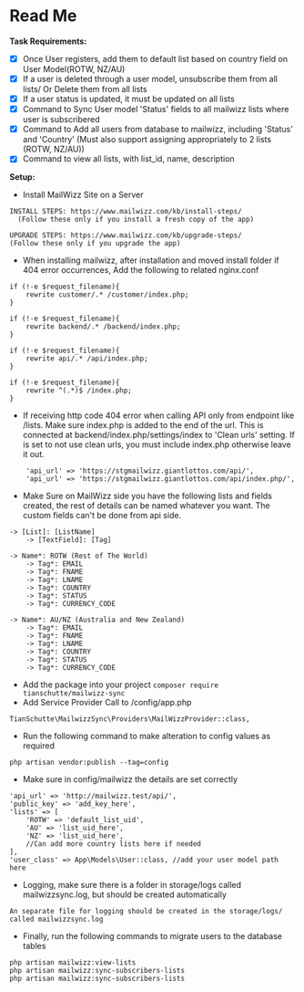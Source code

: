 # Read Me

**Task Requirements:**

- [x] Once User registers, add them to default list based on country field on User Model(ROTW, NZ/AU)
- [x] If a user is deleted through a user model, unsubscribe them from all lists/ Or Delete them from all lists
- [x] If a user status is updated, it must be updated on all lists
- [x] Command to Sync User model 'Status' fields to all mailwizz lists where user is subscribered
- [x] Command to Add all users from database to mailwizz, including 'Status' and 'Country' (Must also support assigning
  appropriately to 2 lists (ROTW, NZ/AU))
- [x] Command to view all lists, with list_id, name, description

**Setup:**

* Install MailWizz Site on a Server

```
INSTALL STEPS: https://www.mailwizz.com/kb/install-steps/  
  (Follow these only if you install a fresh copy of the app)

UPGRADE STEPS: https://www.mailwizz.com/kb/upgrade-steps/  
(Follow these only if you upgrade the app)
```

* When installing mailwizz, after installation and moved install folder
  if 404 error occurrences, Add the following to related nginx.conf

```
if (!-e $request_filename){
    rewrite customer/.* /customer/index.php;
}

if (!-e $request_filename){
    rewrite backend/.* /backend/index.php;
}

if (!-e $request_filename){
    rewrite api/.* /api/index.php;
}

if (!-e $request_filename){
    rewrite ^(.*)$ /index.php;
}
```

* If receiving http code 404 error when calling API only from endpoint like /lists. Make sure index.php is added to the
  end of the url. This is connected at backend/index.php/settings/index to 'Clean urls' setting. If is set to not use
  clean urls, you must include index.php otherwise leave it out.

```
    'api_url' => 'https://stgmailwizz.giantlottos.com/api/',
    'api_url' => 'https://stgmailwizz.giantlottos.com/api/index.php/',
```

* Make Sure on MailWizz side you have the following lists and fields created, the rest of details can be named whatever
  you want. The custom fields can't be done from api side.

```
-> [List]: [ListName]
    -> [TextField]: [Tag]

-> Name*: ROTW (Rest of The World)
    -> Tag*: EMAIL
    -> Tag*: FNAME
    -> Tag*: LNAME
    -> Tag*: COUNTRY
    -> Tag*: STATUS
    -> Tag*: CURRENCY_CODE
    
-> Name*: AU/NZ (Australia and New Zealand)
    -> Tag*: EMAIL
    -> Tag*: FNAME
    -> Tag*: LNAME
    -> Tag*: COUNTRY
    -> Tag*: STATUS
    -> Tag*: CURRENCY_CODE
```

* Add the package into your project
  ```composer require tianschutte/mailwizz-sync```
* Add Service Provider Call to /config/app.php

```
TianSchutte\MailwizzSync\Providers\MailWizzProvider::class,
```

* Run the following command to make alteration to config values as required

```
php artisan vendor:publish --tag=config
```

* Make sure in config/mailwizz the details are set correctly

```  
'api_url' => 'http://mailwizz.test/api/',
'public_key' => 'add_key_here',
'lists' => [
    'ROTW' => 'default_list_uid',
    'AU' => 'list_uid_here',
    'NZ' => 'list_uid_here',
    //Can add more country lists here if needed
],
'user_class' => App\Models\User::class, //add your user model path here
```

* Logging, make sure there is a folder in storage/logs called mailwizzsync.log, but should be created automatically

```
An separate file for logging should be created in the storage/logs/ called mailwizzsync.log
```

* Finally, run the following commands to migrate users to the database tables

```
php artisan mailwizz:view-lists
php artisan mailwizz:sync-subscribers-lists
php artisan mailwizz:sync-subscribers-lists
```
